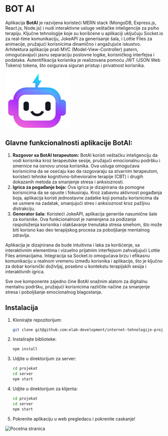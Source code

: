 # BOT AI

Aplikacija **BotAI** je razvijena koristeći MERN stack (MongoDB, Express.js, React.js, Node.js) i nudi interaktivne usluge veštačke inteligencije za psiho terapiju. Ključne tehnologije koje su korišćene u aplikaciji uključuju Socket.io za real-time komunikaciju, JokeAPI za generisanje šala, i Lottie Files za animacije, pružajući korisnicima dinamično i angažujuće iskustvo. Arhitektura aplikacije prati MVC (Model-View-Controller) patern, omogućavajući jasnu separaciju poslovne logike, korisničkog interfejsa i podataka. Autentifikacija korisnika je realizovana pomoću JWT (JSON Web Tokens) tokena, što osigurava siguran pristup i privatnost korisnika.

![Logo](./projekat/images/logo.png)

## Glavne funkcionalnosti aplikacije BotAI:

1.	**Razgovor sa BotAI terapeutom:**
BotAI koristi veštačku inteligenciju da vodi korisnika kroz terapeutske sesije, pružajući emocionalnu podršku i smernice na osnovu unosa korisnika. Ova usluga omogućava korisnicima da se osećaju kao da razgovaraju sa stvarnim terapeutom, koristeći tehnike kognitivno-bihevioralne terapije (CBT) i drugih dokazanih metoda za smanjenje stresa i anksioznosti.
2.	**Igrica za pogađanje boja:**
Ova igrica je dizajnirana da pomogne korisnicima da se opuste i fokusiraju. Kroz zabavnu aktivnost pogađanja boja, aplikacija koristi jednostavne zadatke koji pomažu korisnicima da se usmere na zadatak, smanjujući stres i anksioznost kroz pažljivu distrakciju.
3.	**Generator šala:**
Koristeći JokeAPI, aplikacija generiše nasumične šale za korisnike. Ova funkcionalnost je namenjena za podizanje raspoloženja korisnika i olakšavanje trenutaka stresa smehom, što može biti korisno kao deo terapijskog procesa za poboljšanje mentalnog zdravlja.


Aplikacija je dizajnirana da bude intuitivna i laka za korišćenje, sa interaktivnim elementima i vizuelno prijatnim interfejsom zahvaljujući Lottie Files animacijama. Integracija sa Socket.io omogućava brzu i efikasnu komunikaciju u realnom vremenu između korisnika i aplikacije, što je ključno za dobar korisnički doživljaj, posebno u kontekstu terapijskih sesija i interaktivnih igrica.

Sve ove komponente zajedno čine BotAI snažnim alatom za digitalnu mentalnu podršku, pružajući korisnicima različite načine za smanjenje stresa i poboljšanje emocionalnog blagostanja.


## Instalacija

1. Klonirajte repozitorijum:
   ```bash
   git clone git@github.com:elab-development/internet-tehnologije-projekat-chatbot_2020_1010.git
2. Instalirajte biblioteke:
    ```bash
    npm install
3. Udjite u direktorijum za server:
    ```bash
    cd projekat
    cd server
    npm start
4. Udjite u direktorijum za klijenta:
    ```bash
    cd projekat
    cd server
    npm start
5. Pokrenite aplikaciju u web pregledacu i pokrenite caskanje!





![Pocetna stranica](./projekat/images/landing_page.png)
